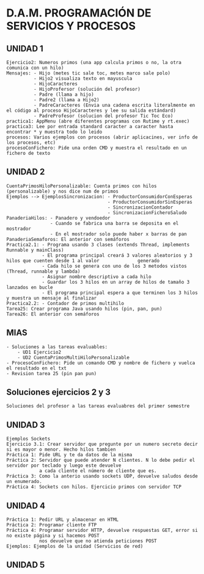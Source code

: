 # D.A.M. PROGRAMACIÓN DE SERVICIOS Y PROCESOS

## UNIDAD 1
    Ejercicio2: Numeros primos (una app calcula primos o no, la otra comunica con un hilo)
    Mensajes: - Hijo (metes tic sale toc, metes marco sale polo)
              - Hijo2 visualiza texto en mayuscula
              - HijoCaracteres 
              - HijoProfersor (solución del profesor)
              - Padre (llama a hijo)
              - Padre2 (llama a Hijo2)
              - PadreCaracteres (Envia una cadena escrita literalmente en el código al proceso HijoCaracteres y lee su salida estándard)
              - PadreProfesor (solucion del profesor Tic Toc Eco)                 
    practica1: AppMenu (abre diferentes programas con Rutime y rt.exec)
    practica3: Lee por entrada standard caracter a caracter hasta encontrar * y muestra todo lo leido
    procesos: Varios ejemplos con procesos (abrir aplicacines, ver info de los procesos, etc)
    procesoConFichero: Pide una orden CMD y muestra el resultado en un fichero de texto
    
## UNIDAD 2
    CuentaPrimosHiloPersonalizable: Cuenta primos con hilos (personalizable) y nos dice num de primos
    Ejemplos --> EjemplosSincronizacion: - ProductorConsumidorConEsperas
                                         - ProductorConsumidorSinEsperas
                                         - SincronizacionContador
                                         - SincronizacionFicheroSaludo
    PanaderiaHilos: - Panadero y vendoedor
                    - Cuando se fabrica una barra se deposita en el mostrador
                    - En el mostrador solo puede haber x barras de pan
    PanaderiaSemaforos: El anterior con semáforos
    Practica2.1: - Programa usando 3 clases (extends Thread, implements Runnable y mainClass)
                 - El programa principal creará 3 valores aleatorios y 3 hilos que cuenten desde 1 al valor              generado
                 - Cada hilo se genera con uno de los 3 metodos vistos (Thread, runnable y lambda)
                 - Asignar nombre descriptivo a cada hilo
                 - Guardar los 3 hilos en un array de hilos de tamaño 3 lanzados en bucle
                 - El programa principal espera a que terminen los 3 hilos y muestra un mensaje al finalizar
    Practica2.2: - Contador de primos multihilo
    Tarea25: Crear programa Java usando hilos (pin, pan, pun)
    Tarea26: El anterior con semáforos
    
## MIAS
    - Soluciones a las tareas evaluables:
        - UD1 Ejercicio2
        - UD2 CuentaPrimosMultiHiloPersonalizable
    - ProcesoConFichero: Pide un comando CMD y nombre de fichero y vuelca el resultado en el txt
    - Revision tarea 25 (pin pan pun)

## Soluciones ejercicios 2 y 3
    Soluciones del profesor a las tareas evaluabres del primer semestre
    
## UNIDAD 3
    Ejemplos Sockets
    Ejercicio 3.1: Crear servidor que pregunte por un numero secreto decir si es mayor o menor. Hecho hilos tambien
    Práctica 1: Pide URL y te da datos de la misma
    Práctica 2: Servidor que puede atender N clientes. N lo debe pedir el servidor por teclado y luego este devuelve
                a cada cliente el número de cliente que es.
    Práctica 3: Como la anterio usando sockets UDP, devuelve saludos desde un enumerado.
    Práctica 4: Sockets con hilos. Ejercicio primos con servidor TCP

## UNIDAD 4
    Práctica 1: Pedir URL y almacenar en HTML
    Práctica 2: Programar cliente FTP
    Práctica 4: Programar servidor HTTP, devuelve respuestas GET, error si no existe página y si hacemos POST
                nos devuelve que no atienda peticiones POST
    Ejemplos: Ejemplos de la unidad (Servicios de red)
## UNIDAD 5
